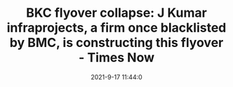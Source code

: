 ---
"title": "BKC flyover collapse: J Kumar infraprojects, a firm once blacklisted by BMC, is constructing this flyover - Times Now"
"date": "2021-9-17 11:44:0"
"feed_name": "GOOGLENEWSCONSTRUCTION"
"feed_website": "https://news.google.com/search?q=construction%2Bincident&hl=en-US&gl=US&ceid=US:en"
"feed_rss": "https://news.google.com/rss/search?q=construction%2Bincident&hl=en-US&gl=US&ceid=US:en"
"link": "https://www.timesnownews.com/mirror-now/in-focus/article/excl-14-injured-as-flyover-collapses-in-mumbais-bkc-firm-blacklisted-by-bmc-was-constructing-the-flyover/813345"
"file": "_posts/2021-1-1-0571480d2ab0efe5ec702791037467a2b9a8d09d.md"
"accident": "1"
"drilling": "0"
"dead": "0"
"injured": "0"
---
